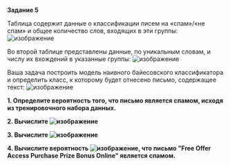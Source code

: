 <b>Задание 5</b>

Таблица содержит данные о классификации писем на «спам»/«не спам» и общее количество слов, входящих в эти группы:
![изображение](https://user-images.githubusercontent.com/39648424/199175618-3a1a9e9a-2ff6-4d1e-a660-574435dc51f1.png)

Во второй таблице представлены данные, по уникальным словам, и числу их вхождений в указанные группы:
![изображение](https://user-images.githubusercontent.com/39648424/199175658-c051c36e-01a7-4ec3-95c4-87f892fe1d4c.png)

Ваша задача построить модель наивного байесовского классификатора и определить класс, к которому будет
отнесено письмо, содержащее текст:
![изображение](https://user-images.githubusercontent.com/39648424/199175693-e3a289c8-8f32-4cd5-ba04-4e89a6584f66.png)

<b>1. Определите вероятность того, что письмо является спамом, исходя из тренировочного набора данных.</b>

<b>2. Вычислите ![изображение](https://user-images.githubusercontent.com/39648424/199175773-e6122cfd-54fc-406a-87e4-fb0d1be91914.png)</b>

<b>3. Вычислите ![изображение](https://user-images.githubusercontent.com/39648424/199175901-c89d009c-7385-4d73-acfc-5b9f2b4cf088.png)</b>

<b>4. Вычислите вероятность ![изображение](https://user-images.githubusercontent.com/39648424/199175844-c5a57358-4517-424b-9c35-99e487a95079.png), что письмо "Free Offer Access Purchase Prize Bonus Online" является спамом.</b>

